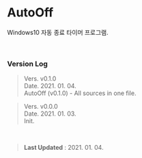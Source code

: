 # AutoOff

Windows10 자동 종료 타이머 프로그램.

<br/>

### Version Log  


> Vers. v0.1.0  
> Date. 2021. 01. 04.  
> AutoOff  (v0.1.0) - All sources in one file.  


> Vers. v0.0.0  
> Date. 2021. 01. 03.  
> Init.  

<br/>

> **Last Updated** : 2021. 01. 04.

